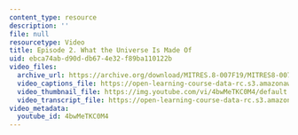 ```yaml
---
content_type: resource
description: ''
file: null
resourcetype: Video
title: Episode 2. What the Universe Is Made Of
uid: ebca74ab-d90d-db67-4e32-f89ba110122b
video_files:
  archive_url: https://archive.org/download/MITRES.8-007F19/MITRES8-007F19_ep02_300k.mp4
  video_captions_file: https://open-learning-course-data-rc.s3.amazonaws.com/res-8-007-cosmic-origin-of-the-chemical-elements-fall-2019/d2e8b018f192560484b2c282ef54eb2a_4bwMeTKC0M4.vtt
  video_thumbnail_file: https://img.youtube.com/vi/4bwMeTKC0M4/default.jpg
  video_transcript_file: https://open-learning-course-data-rc.s3.amazonaws.com/res-8-007-cosmic-origin-of-the-chemical-elements-fall-2019/7d942b6a7bdfc654c39f93b06976feb4_4bwMeTKC0M4.pdf
video_metadata:
  youtube_id: 4bwMeTKC0M4
---
```

